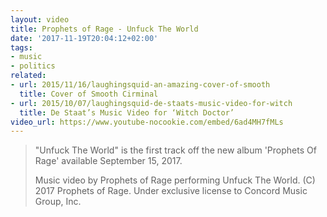 ```yaml
---
layout: video
title: Prophets of Rage - Unfuck The World
date: '2017-11-19T20:04:12+02:00'
tags:
- music
- politics
related:
- url: 2015/11/16/laughingsquid-an-amazing-cover-of-smooth
  title: Cover of Smooth Cirminal
- url: 2015/10/07/laughingsquid-de-staats-music-video-for-witch
  title: De Staat’s Music Video for ‘Witch Doctor’
video_url: https://www.youtube-nocookie.com/embed/6ad4MH7fMLs
---
```

> "Unfuck The World" is the first track off the new album 'Prophets Of Rage' available September 15, 2017.
>
> Music video by Prophets of Rage performing Unfuck The World. (C) 2017 Prophets of Rage. Under exclusive license to Concord Music Group, Inc.
